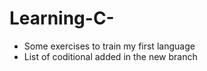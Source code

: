 # Learning-C-
- Some exercises to train my first language
- List of coditional added in the new branch
